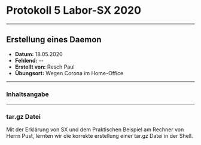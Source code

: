 # Protokoll 5 Labor-SX 2020
--------------------------------
## Erstellung eines Daemon
* **Datum:** 18.05.2020
* **Fehlend:** --
* **Erstellt von:** Resch Paul
* **Übungsort:** Wegen Corona im Home-Office
---------------------------------
### Inhaltsangabe

-------------------------------------
### tar.gz Datei
Mit der Erklärung von SX und dem Praktischen Beispiel am Rechner von Herrn Pust, lernten wir die korrekte erstellung einer tar.gz Datei in der Shell.

